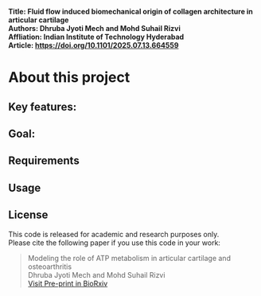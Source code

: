 **Title: Fluid flow induced biomechanical origin of collagen architecture in articular cartilage**  
**Authors: Dhruba Jyoti Mech and Mohd Suhail Rizvi**  
**Affliation: Indian Institute of Technology Hyderabad**  
**Article: https://doi.org/10.1101/2025.07.13.664559**  

# About this project

## Key features:

## Goal:

## Requirements

## Usage

## License
This code is released for academic and research purposes only.  
Please cite the following paper if you use this code in your work:
> Modeling the role of ATP metabolism in articular cartilage and osteoarthritis\
> Dhruba Jyoti Mech and Mohd Suhail Rizvi\
> [Visit Pre-print in BioRxiv](https://doi.org/10.1101/2025.07.13.664559)
